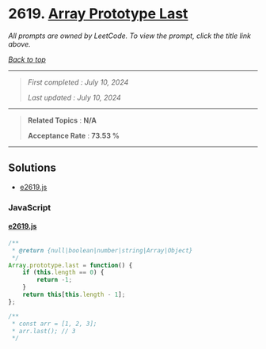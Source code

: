 # 2619. [Array Prototype Last](<https://leetcode.com/problems/array-prototype-last>)

*All prompts are owned by LeetCode. To view the prompt, click the title link above.*

*[Back to top](<../README.md>)*

------

> *First completed : July 10, 2024*
>
> *Last updated : July 10, 2024*

------

> **Related Topics** : **N/A**
>
> **Acceptance Rate** : **73.53 %**

------

## Solutions

- [e2619.js](<../my-submissions/e2619.js>)
### JavaScript
#### [e2619.js](<../my-submissions/e2619.js>)
```JavaScript
/**
 * @return {null|boolean|number|string|Array|Object}
 */
Array.prototype.last = function() {
    if (this.length == 0) {
        return -1;
    }
    return this[this.length - 1];
};

/**
 * const arr = [1, 2, 3];
 * arr.last(); // 3
 */
```

